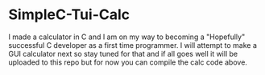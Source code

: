 # SimpleC-Tui-Calc
I made a calculator in C and I am on my way to becoming a "Hopefully" successful C developer as a first time programmer.
I will attempt to make a GUI calculator next so stay tuned for that and if all goes well it will be uploaded to this repo but for now you can compile the calc code above.
